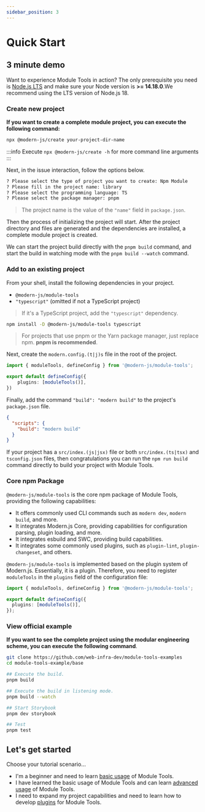 ```yaml
---
sidebar_position: 3
---
```


# Quick Start

## 3 minute demo

Want to experience Module Tools in action? The only prerequisite you need is [Node.js LTS](https://github.com/nodejs/Release) and make sure your Node version is **>= 14.18.0**.We recommend using the LTS version of Node.js 18.

### Create new project


**If you want to create a complete module project, you can execute the following command:**

```bash
npx @modern-js/create your-project-dir-name
```

:::info
Execute `npx @modern-js/create -h` for more command line arguments
:::

Next, in the issue interaction, follow the options below.

```bash
? Please select the type of project you want to create: Npm Module
? Please fill in the project name: library
? Please select the programming language: TS
? Please select the package manager: pnpm
```

> The project name is the value of the `"name"` field in `package.json`.

Then the process of initializing the project will start. After the project directory and files are generated and the dependencies are installed, a complete module project is created.

We can start the project build directly with the `pnpm build` command, and start the build in watching mode with the `pnpm build --watch` command.

### Add to an existing project

From your shell, install the following dependencies in your project.

- `@modern-js/module-tools`
- `"typescript"` (omitted if not a TypeScript project)

> If it's a TypeScript project, add the `"typescript"` dependency.

```bash
npm install -D @modern-js/module-tools typescript
```

> For projects that use pnpm or the Yarn package manager, just replace npm. **pnpm is recommended**.

Next, create the `modern.config.(t|j)s` file in the root of the project.

```ts
import { moduleTools, defineConfig } from '@modern-js/module-tools';

export default defineConfig({
    plugins: [moduleTools()],
})
```

Finally, add the command `"build": "modern build"` to the project's `package.json` file.

```json
{
  "scripts": {
    "build": "modern build"
  }
}
```

If your project has a `src/index.(js|jsx)` file or both `src/index.(ts|tsx)` and `tsconfig.json` files, then congratulations you can run the `npm run build` command directly to build your project with Module Tools.

### Core npm Package

`@modern-js/module-tools` is the core npm package of Module Tools, providing the following capabilities:

- It offers commonly used CLI commands such as `modern dev`, `modern build`, and more.
- It integrates Modern.js Core, providing capabilities for configuration parsing, plugin loading, and more.
- It integrates esbuild and SWC, providing build capabilities.
- It integrates some commonly used plugins, such as `plugin-lint`, `plugin-changeset`, and others.

`@modern-js/module-tools` is implemented based on the plugin system of Modern.js. Essentially, it is a plugin. Therefore, you need to register `moduleTools` in the `plugins` field of the configuration file:

```ts title="modern.config.ts"
import { moduleTools, defineConfig } from '@modern-js/module-tools';

export default defineConfig({
  plugins: [moduleTools()],
});
```

### View official example

**If you want to see the complete project using the modular engineering scheme, you can execute the following command**.

```bash
git clone https://github.com/web-infra-dev/module-tools-examples
cd module-tools-example/base

## Execute the build.
pnpm build

## Execute the build in listening mode.
pnpm build --watch

## Start Storybook
pnpm dev storybook

## Test
pnpm test
```

## Let's get started

Choose your tutorial scenario...

- I'm a beginner and need to learn [basic usage](/en/guide/basic/before-getting-started) of Module Tools.
- I have learned the basic usage of Module Tools and can learn [advanced usage](/en/guide/advance/in-depth-about-build) of Module Tools.
- I need to expand my project capabilities and need to learn how to develop [plugins](/en/plugins/guide/getting-started) for Module Tools.
